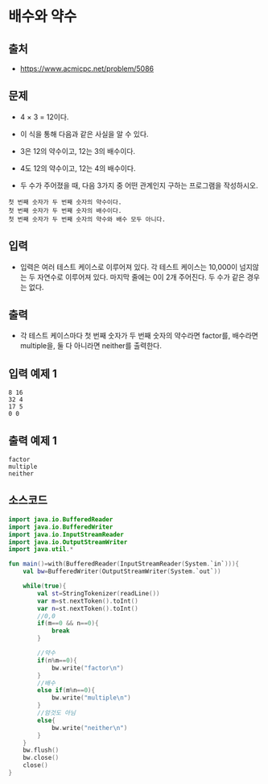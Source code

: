 # 배수와 약수

## 출처

* https://www.acmicpc.net/problem/5086

## 문제

* 4 × 3 = 12이다.

* 이 식을 통해 다음과 같은 사실을 알 수 있다.

* 3은 12의 약수이고, 12는 3의 배수이다.

* 4도 12의 약수이고, 12는 4의 배수이다.

* 두 수가 주어졌을 때, 다음 3가지 중 어떤 관계인지 구하는 프로그램을 작성하시오.

```
첫 번째 숫자가 두 번째 숫자의 약수이다.
첫 번째 숫자가 두 번째 숫자의 배수이다.
첫 번째 숫자가 두 번째 숫자의 약수와 배수 모두 아니다.
```

## 입력

* 입력은 여러 테스트 케이스로 이루어져 있다. 각 테스트 케이스는 10,000이 넘지않는 두 자연수로 이루어져 있다. 마지막 줄에는 0이 2개 주어진다. 두 수가 같은 경우는 없다.

## 출력

* 각 테스트 케이스마다 첫 번째 숫자가 두 번째 숫자의 약수라면 factor를, 배수라면 multiple을, 둘 다 아니라면 neither를 출력한다.

## 입력 예제 1

```
8 16
32 4
17 5
0 0
```

## 출력 예제 1

```
factor
multiple
neither
```

## 소스코드

```kotlin
import java.io.BufferedReader
import java.io.BufferedWriter
import java.io.InputStreamReader
import java.io.OutputStreamWriter
import java.util.*

fun main()=with(BufferedReader(InputStreamReader(System.`in`))){
    val bw=BufferedWriter(OutputStreamWriter(System.`out`))

    while(true){
        val st=StringTokenizer(readLine())
        var m=st.nextToken().toInt()
        var n=st.nextToken().toInt()
        //0,0
        if(m==0 && n==0){
            break
        }

        //약수
        if(n%m==0){
            bw.write("factor\n")
        }
        //배수
        else if(m%n==0){
            bw.write("multiple\n")
        }
        //암것도 아님
        else{
            bw.write("neither\n")
        }
    }
    bw.flush()
    bw.close()
    close()
}
```
